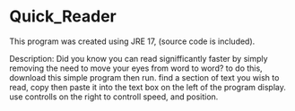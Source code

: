 # Quick_Reader
This program was created using JRE 17, (source code is included).

Description:  Did you know you can read signifficantly faster by simply removing the need to move your eyes from word to word?
              to do this, download this simple program then run. find a section of text you wish to read, copy then paste it 
              into the text box on the left of the program display. use controlls on the right to controll speed, and position.
